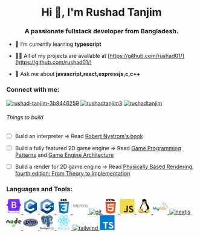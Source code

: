 <h1 align="center">Hi 👋, I'm Rushad Tanjim</h1>
<h3 align="center">A passionate fullstack developer from Bangladesh.</h3>

- 🌱 I’m currently learning **typescript**

- 👨‍💻 All of my projects are available at [https://github.com/rushad01/](https://github.com/rushad01/)

- 💬 Ask me about **javascript,react,expressjs,c,c++**


<h3 align="left">Connect with me:</h3>
<p align="left">
<a href="https://linkedin.com/in/rushad-tanjim-3b8446259" target="blank"><img align="center" src="https://raw.githubusercontent.com/rahuldkjain/github-profile-readme-generator/master/src/images/icons/Social/linked-in-alt.svg" alt="rushad-tanjim-3b8446259" height="30" width="40" /></a>
<a href="https://www.hackerrank.com/rushadtanjim3" target="blank"><img align="center" src="https://raw.githubusercontent.com/rahuldkjain/github-profile-readme-generator/master/src/images/icons/Social/hackerrank.svg" alt="rushadtanjim3" height="30" width="40" /></a>
<a href="https://www.leetcode.com/rushadtanjim" target="blank"><img align="center" src="https://raw.githubusercontent.com/rahuldkjain/github-profile-readme-generator/master/src/images/icons/Social/leet-code.svg" alt="rushadtanjim" height="30" width="40" /></a>
</p>

###### Things to build 
- [ ] Build an interpreter => Read [Robert Nystrom's book](https://craftinginterpreters.com/)
- [ ] Build a fully featured 2D game engine => Read [Game Programming Patterns](https://www.amazon.com/Game-Programming-Patterns-Robert-Nystrom/dp/0990582906/ref=sr_1_1?crid=J27A6API5S02&dib=eyJ2IjoiMSJ9.FpCI0BPAVEh2TZfyTaU-9CYF3Kmocg9vUCYbL6WNcBDGjHj071QN20LucGBJIEps.m-nqYhNgIHHa089flCHwRbkM8RlWq2OZ9HBH26PHnVg&dib_tag=se&keywords=game+engine+Robert+Nystrom&qid=1724249058&sprefix=game+engine+robert+nystrom%2Caps%2C387&sr=8-1) and [Game Engine Architecture](https://www.amazon.com/Engine-Architecture-Third-Jason-Gregory/dp/1138035459/ref=sr_1_1?crid=1U9YKQQW3IJ5H&dib=eyJ2IjoiMSJ9.3oADIyb8FFbyLI2RofJkazti3CmpqIHCnpQOqACxrO_PNMmfI8UJWQC4EoAU4_22BJvYf5c-v9qYTymnUGxdUUlxzkz6f-iK8SKl3agmEfFR90IedAjm5uymUMzEsnI0VvfJNSDpnbu6WnyN3Q-eHq8eYd6K2sOz9vfqrrwCSqw5sAmNjB0zWesv9ZGdt8jRZiP_C_qn5QkHcfHq2CwIhnRAFAkwhuwmeI1SP7sw7wY.DJPSo-uDthGAPtnqHPbVpbI0YsbhCe0XZUnuvkx4OuU&dib_tag=se&keywords=game+engine+architecture&qid=1724249454&sprefix=game+engine+a%2Caps%2C420&sr=8-1)
- [ ] Build a render for 2D game engine -> Read [Physically Based Rendering, fourth edition: From Theory to Implementation](https://www.amazon.com/Physically-Based-Rendering-fourth-Implementation/dp/0262048027/ref=pd_sim_d_sccl_2_5/132-6029934-4313906?pd_rd_w=2DPh6&content-id=amzn1.sym.fc475966-e837-48fc-9ed0-f4ca6ae9337b&pf_rd_p=fc475966-e837-48fc-9ed0-f4ca6ae9337b&pf_rd_r=4NN14CC5B4QPZT9S8KM5&pd_rd_wg=btV0O&pd_rd_r=793274f2-baf0-4b14-8a88-5b0f63ce9e64&pd_rd_i=0262048027&psc=1)


<h3 align="left">Languages and Tools:</h3>
<p align="left"> <a href="https://getbootstrap.com" target="_blank" rel="noreferrer"> <img src="https://raw.githubusercontent.com/devicons/devicon/master/icons/bootstrap/bootstrap-plain-wordmark.svg" alt="bootstrap" width="40" height="40"/> </a> <a href="https://www.cprogramming.com/" target="_blank" rel="noreferrer"> <img src="https://raw.githubusercontent.com/devicons/devicon/master/icons/c/c-original.svg" alt="c" width="40" height="40"/> </a> <a href="https://www.w3schools.com/cpp/" target="_blank" rel="noreferrer"> <img src="https://raw.githubusercontent.com/devicons/devicon/master/icons/cplusplus/cplusplus-original.svg" alt="cplusplus" width="40" height="40"/> </a> <a href="https://www.w3schools.com/css/" target="_blank" rel="noreferrer"> <img src="https://raw.githubusercontent.com/devicons/devicon/master/icons/css3/css3-original-wordmark.svg" alt="css3" width="40" height="40"/> </a> <a href="https://expressjs.com" target="_blank" rel="noreferrer"> <img src="https://raw.githubusercontent.com/devicons/devicon/master/icons/express/express-original-wordmark.svg" alt="express" width="40" height="40"/> </a> <a href="https://git-scm.com/" target="_blank" rel="noreferrer"> <img src="https://www.vectorlogo.zone/logos/git-scm/git-scm-icon.svg" alt="git" width="40" height="40"/> </a> <a href="https://www.w3.org/html/" target="_blank" rel="noreferrer"> <img src="https://raw.githubusercontent.com/devicons/devicon/master/icons/html5/html5-original-wordmark.svg" alt="html5" width="40" height="40"/> </a> <a href="https://developer.mozilla.org/en-US/docs/Web/JavaScript" target="_blank" rel="noreferrer"> <img src="https://raw.githubusercontent.com/devicons/devicon/master/icons/javascript/javascript-original.svg" alt="javascript" width="40" height="40"/> </a> <a href="https://www.linux.org/" target="_blank" rel="noreferrer"> <img src="https://raw.githubusercontent.com/devicons/devicon/master/icons/linux/linux-original.svg" alt="linux" width="40" height="40"/> </a> <a href="https://www.mysql.com/" target="_blank" rel="noreferrer"> <img src="https://raw.githubusercontent.com/devicons/devicon/master/icons/mysql/mysql-original-wordmark.svg" alt="mysql" width="40" height="40"/> </a> <a href="https://nextjs.org/" target="_blank" rel="noreferrer"> <img src="https://cdn.worldvectorlogo.com/logos/nextjs-2.svg" alt="nextjs" width="40" height="40"/> </a> <a href="https://nodejs.org" target="_blank" rel="noreferrer"> <img src="https://raw.githubusercontent.com/devicons/devicon/master/icons/nodejs/nodejs-original-wordmark.svg" alt="nodejs" width="40" height="40"/> </a> <a href="https://www.php.net" target="_blank" rel="noreferrer"> <img src="https://raw.githubusercontent.com/devicons/devicon/master/icons/php/php-original.svg" alt="php" width="40" height="40"/> </a> <a href="https://www.postgresql.org" target="_blank" rel="noreferrer"> <img src="https://raw.githubusercontent.com/devicons/devicon/master/icons/postgresql/postgresql-original-wordmark.svg" alt="postgresql" width="40" height="40"/> </a> <a href="https://reactjs.org/" target="_blank" rel="noreferrer"> <img src="https://raw.githubusercontent.com/devicons/devicon/master/icons/react/react-original-wordmark.svg" alt="react" width="40" height="40"/> </a> <a href="https://tailwindcss.com/" target="_blank" rel="noreferrer"> <img src="https://www.vectorlogo.zone/logos/tailwindcss/tailwindcss-icon.svg" alt="tailwind" width="40" height="40"/> </a> <a href="https://www.typescriptlang.org/" target="_blank" rel="noreferrer"> <img src="https://raw.githubusercontent.com/devicons/devicon/master/icons/typescript/typescript-original.svg" alt="typescript" width="40" height="40"/> </a> </p>

